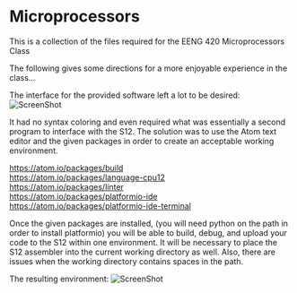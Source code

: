 # Microprocessors
This is a collection of the files required for the EENG 420 Microprocessors Class


The following gives some directions for a more enjoyable experience in the class...


The interface for the provided software left a lot to be desired:
![ScreenShot](https://github.com/acampb311/Microprocessors/blob/master/old.PNG)

It had no syntax coloring and even required what was essentially a second program to interface with the S12. The solution was to use the Atom text editor and the given packages in order to create an acceptable working environment.

https://atom.io/packages/build  
https://atom.io/packages/language-cpu12  
https://atom.io/packages/linter  
https://atom.io/packages/platformio-ide  
https://atom.io/packages/platformio-ide-terminal  

Once the given packages are installed, (you will need python on the path in order to install platformio) you will be able to build, debug, and upload your code to the S12 within one environment. It will be necessary to place the S12 assembler into the current working directory as well. Also, there are issues when the working directory contains spaces in the path.  

The resulting environment:
![ScreenShot](https://github.com/acampb311/Microprocessors/blob/master/new.PNG)
